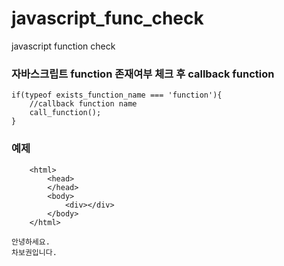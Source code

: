 # javascript_func_check
javascript function check


### 자바스크립트 function 존재여부 체크 후 callback function
~~~
if(typeof exists_function_name === 'function'){
    //callback function name
    call_function();
}
~~~

### 예제
~~~
    <html>
        <head>
        </head>
        <body>
            <div></div>
        </body>
    </html>
~~~


~~~
안녕하세요.
차보권입니다.
~~~
